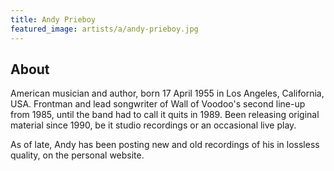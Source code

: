 ```yaml
---
title: Andy Prieboy
featured_image: artists/a/andy-prieboy.jpg
---
```

## About

American musician and author, born 17 April 1955 in Los Angeles, California, USA. Frontman and lead songwriter of Wall of Voodoo's second line-up from 1985, until the band had to call it quits in 1989. Been releasing original material since 1990, be it studio recordings or an occasional live play.

As of late, Andy has been posting new and old recordings of his in lossless quality, on the personal website.

